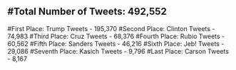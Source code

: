 #Total Number of Tweets: 492,552 
---
#First Place: Trump Tweets - 195,370
#Second Place: Clinton Tweets - 74,983
#Third Place: Cruz Tweets - 68,376
#Fourth Place: Rubio Tweets - 60,562
#Fifth Place: Sanders Tweets - 46,216
#Sixth Place: Jeb! Tweets - 29,086
#Seventh Place: Kasich Tweets - 9,796
#Last Place: Carson Tweets - 8,167
